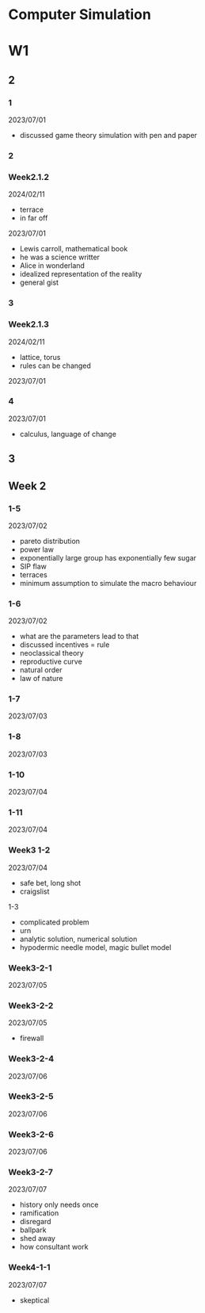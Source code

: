 # Computer Simulation

# W1

## 2

### 1

2023/07/01

- discussed game theory simulation with pen and paper

### 2

### Week2.1.2

2024/02/11

- terrace
- in far off

2023/07/01

- Lewis carroll, mathematical book
- he was a science writter
- Alice in wonderland
- idealized representation of the reality
- general gist

### 3

### Week2.1.3

2024/02/11

- lattice, torus
- rules can be changed

2023/07/01

### 4

2023/07/01

- calculus, language of change

## 3


## Week 2

### 1-5

2023/07/02

- pareto distribution
- power law
- exponentially large group has exponentially few sugar
- SIP flaw
- terraces
- minimum assumption to simulate the macro behaviour

### 1-6

2023/07/02

- what are the parameters lead to that
- discussed incentives = rule
- neoclassical theory
- reproductive curve
- natural order
- law of nature

### 1-7

2023/07/03

### 1-8

2023/07/03

### 1-10

2023/07/04

### 1-11

2023/07/04

### Week3 1-2

2023/07/04

- safe bet, long shot
- craigslist

1-3

- complicated problem
- urn
- analytic solution, numerical solution
- hypodermic needle model, magic bullet model

### Week3-2-1

2023/07/05

### Week3-2-2

2023/07/05

- firewall

### Week3-2-4

2023/07/06

### Week3-2-5

2023/07/06

### Week3-2-6

2023/07/06

### Week3-2-7

2023/07/07

- history only needs once
- ramification
- disregard
- ballpark
- shed away
- how consultant work

### Week4-1-1

2023/07/07

- skeptical
